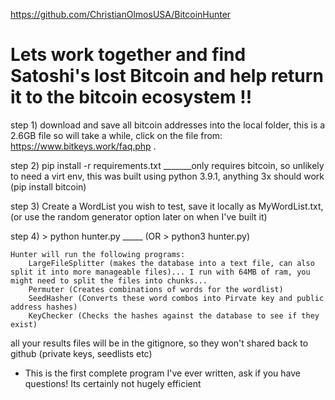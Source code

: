 https://github.com/ChristianOlmosUSA/BitcoinHunter
 
# Lets work together and find Satoshi's lost Bitcoin and help return it to the bitcoin ecosystem !!

step 1) download and save all bitcoin addresses into the local folder, this is a 2.6GB file so will take a while, click on the file from:
https://www.bitkeys.work/faq.php . 

step 2) pip install -r requirements.txt _______only requires bitcoin, so unlikely to need a virt env, this was built using python 3.9.1, anything 3x should work
(pip install bitcoin)

step 3) Create a WordList you wish to test, save it locally as MyWordList.txt, (or use the random generator option later on when I've built it)

step 4) > python hunter.py  _____ (OR > python3 hunter.py)


    Hunter will run the following programs:
        LargeFileSplitter (makes the database into a text file, can also split it into more manageable files)... I run with 64MB of ram, you might need to split the files into chunks...
        Permuter (Creates combinations of words for the wordlist)
        SeedHasher (Converts these word combos into Pirvate key and public address hashes)
        KeyChecker (Checks the hashes against the database to see if they exist)


all your results files will be in the gitignore, so they won't shared back to github (private keys, seedlists etc)

* This is the first complete program I've ever written, ask if you have questions! Its certainly not hugely efficient
